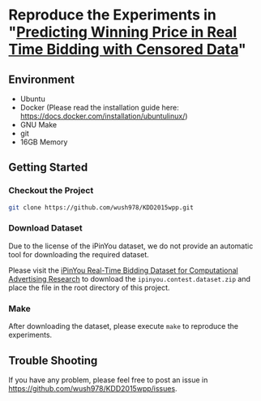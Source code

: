 # Reproduce the Experiments in "[Predicting Winning Price in Real Time Bidding with Censored Data](https://drive.google.com/file/d/0B5rJuVU7ijjIUVc5Rm10b2dreDhBb2xwcnNuOFl3TF9vNFdv/view?usp=sharing)"

## Environment

- Ubuntu
- Docker (Please read the installation guide here: <https://docs.docker.com/installation/ubuntulinux/>)
- GNU Make
- git
- 16GB Memory

## Getting Started

### Checkout the Project

```sh
git clone https://github.com/wush978/KDD2015wpp.git
```

### Download Dataset

Due to the license of the iPinYou dataset, we do not provide an automatic tool for downloading the required dataset.

Please visit the [iPinYou Real-Time Bidding Dataset
for Computational Advertising Research](http://data.computational-advertising.org/) to download the `ipinyou.contest.dataset.zip` and place the file in the root directory of this project.

### Make

After downloading the dataset, please execute `make` to reproduce the experiments.

## Trouble Shooting

If you have any problem, please feel free to post an issue in <https://github.com/wush978/KDD2015wpp/issues>.
